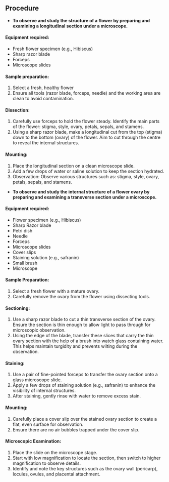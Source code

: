 ## Procedure

- **To observe and study the structure of a flower by preparing and examining a longitudinal section under a microscope.**

#### Equipment required:
- Fresh flower specimen (e.g., Hibiscus)
- Sharp razor blade 
- Forceps
- Microscope slides 


#### Sample preparation:
1. Select a fresh, healthy flower
2. Ensure all tools (razor blade, forceps, needle) and the working area are clean to avoid contamination.

#### Dissection:
1. Carefully use forceps to hold the flower steady. Identify the main parts of the flower: stigma, style, ovary, petals, sepals, and stamens.
2. Using a sharp razor blade, make a longitudinal cut from the top (stigma) down to the bottom (ovary) of the flower. Aim to cut through the centre to reveal the internal structures.

#### Mounting:
1. Place the longitudinal section on a clean microscope slide.
2. Add a few drops of water or saline solution to keep the section hydrated.
3. Observation: Observe various structures such as: stigma, style, ovary, petals, sepals, and stamens.


- **To observe and study the internal structure of a flower ovary by preparing and examining a transverse section under a microscope.**

#### Equipment required:
- Flower specimen (e.g., Hibiscus)
- Sharp Razor blade 
- Petri dish
- Needle 
- Forceps
- Microscope slides
- Cover slips
- Staining solution (e.g., safranin)
- Small brush
- Microscope


#### Sample Preparation:
1. Select a fresh flower with a mature ovary.
2. Carefully remove the ovary from the flower using dissecting tools.

#### Sectioning:
1. Use a sharp razor blade to cut a thin transverse section of the ovary. Ensure the section is thin enough to allow light to pass through for microscopic observation.
2. Using the edge of the blade, transfer these slices that carry the thin ovary section with the help of a brush into watch glass containing water. This helps maintain turgidity and prevents wilting during the observation.

#### Staining:
1. Use a pair of fine-pointed forceps to transfer the ovary section onto a glass microscope slide.
2. Apply a few drops of staining solution (e.g., safranin) to enhance the visibility of internal structures.
3. After staining, gently rinse with water to remove excess stain.

#### Mounting:
1. Carefully place a cover slip over the stained ovary section to create a flat, even surface for observation.
2. Ensure there are no air bubbles trapped under the cover slip.

#### Microscopic Examination:
1. Place the slide on the microscope stage.
2. Start with low magnification to locate the section, then switch to higher magnification to observe details.
3. Identify and note the key structures such as the ovary wall (pericarp), locules, ovules, and placental attachment.
